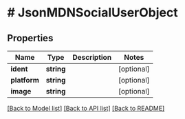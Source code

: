 # # JsonMDNSocialUserObject

## Properties

Name | Type | Description | Notes
------------ | ------------- | ------------- | -------------
**ident** | **string** |  | [optional] 
**platform** | **string** |  | [optional] 
**image** | **string** |  | [optional] 

[[Back to Model list]](../../README.md#documentation-for-models) [[Back to API list]](../../README.md#documentation-for-api-endpoints) [[Back to README]](../../README.md)


